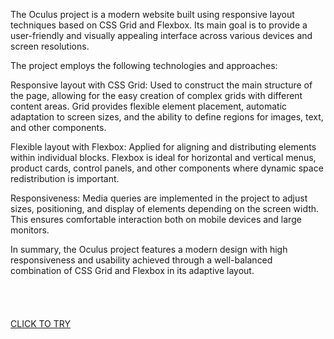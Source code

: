 The Oculus project is a modern website built using responsive layout techniques based on CSS Grid and Flexbox. Its main goal is to provide a user-friendly and visually appealing interface across various devices and screen resolutions.

The project employs the following technologies and approaches:

Responsive layout with CSS Grid:
Used to construct the main structure of the page, allowing for the easy creation of complex grids with different content areas. Grid provides flexible element placement, automatic adaptation to screen sizes, and the ability to define regions for images, text, and other components.

Flexible layout with Flexbox:
Applied for aligning and distributing elements within individual blocks. Flexbox is ideal for horizontal and vertical menus, product cards, control panels, and other components where dynamic space redistribution is important.

Responsiveness:
Media queries are implemented in the project to adjust sizes, positioning, and display of elements depending on the screen width. This ensures comfortable interaction both on mobile devices and large monitors.

In summary, the Oculus project features a modern design with high responsiveness and usability achieved through a well-balanced combination of CSS Grid and Flexbox in its adaptive layout.<br><br><br><br><br>
[CLICK TO TRY](https://danila-nazarenko.github.io/oculus-/)  
